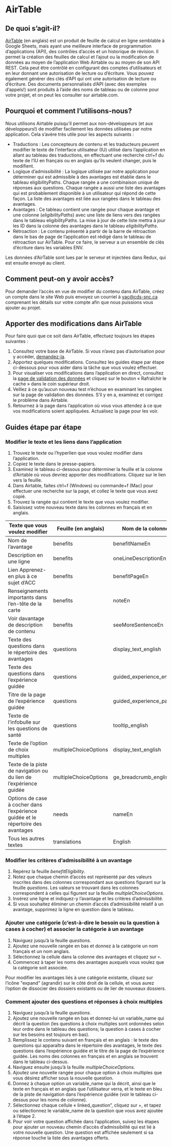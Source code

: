 # AirTable

## De quoi s’agit-il?

[AirTable](https://airtable.com/) (en anglais) est un produit de feuille de calcul en ligne semblable à Google Sheets, mais ayant une meilleure interface de programmation d’applications (API), des contrôles d’accès et un historique de révision. Il permet la création des feuilles de calcul et l’ajout ou la modification de données au moyen de l’application Web Airtable ou au moyen de son API REST. Cela peut être contrôlé en configurant des comptes d’utilisateurs et en leur donnant une autorisation de lecture ou d’écriture. Vous pouvez également générer des clés d’API qui ont une autorisation de lecture ou d’écriture. Des documents personnalisés d’API (avec des exemples d’appels!) sont produits à l’aide des noms de tableau ou de colonne pour votre projet, et on peut les consulter sur airtable.com.

## Pourquoi et comment l’utilisons-nous?

Nous utilisons Airtable puisqu’il permet aux non-développeurs (et aux développeurs!) de modifier facilement les données utilisées par notre application. Cela s’avère très utile pour les aspects suivants :

- Traductions : Les concepteurs de contenu et les traducteurs peuvent modifier le texte de l’interface utilisateur (IU) utilisé dans l’application en allant au tableau des traductions, en effectuant une recherche ctrl+f du texte de l’IU en français ou en anglais qu’ils veulent changer, puis le modifient.
- Logique d’admissibilité : La logique utilisée par notre application pour déterminer qui est admissible à des avantages est établie dans le tableau eligibilityPaths. Chaque rangée a une combinaison unique de réponses aux questions. Chaque rangée a aussi une liste des avantages qui est probablement disponible à un utilisateur qui répond de cette façon. La liste des avantages est liée aux rangées dans le tableau des avantages.
- Avantages : Ce tableau contient une rangée pour chaque avantage et une colonne (_eligibilityPaths_) avec une liste de liens vers des rangées dans le tableau eligibilityPaths. La mise à jour de cette liste mettra à jour les ID dans la colonne des avantages dans le tableau _eligibilityPaths_.
- Rétroaction : Le contenu présenté à partir de la barre de rétroaction dans le bas de page de l’application est rédigé dans le tableau de rétroaction sur AirTable. Pour ce faire, le serveur a un ensemble de clés d’écriture dans les variables ENV.

Les données d’AirTable sont lues par le serveur et injectées dans Redux, qui est ensuite envoyé au client.

## Comment peut-on y avoir accès?

Pour demander l’accès en vue de modifier du contenu dans AirTable, créez un compte dans le site Web puis envoyez un courriel à vac@cds-snc.ca comprenant les détails sur votre compte afin que nous puissions vous ajouter au projet.

## Apporter des modifications dans AirTable

Pour faire quoi que ce soit dans AirTable, effectuez toujours les étapes suivantes :

1. Consultez votre base de AirTable. Si vous n’avez pas d’autorisation pour y accéder, [demandez-la](#comment-peut-on-y-avoir-accès).
2. Apportez quelques modifications. Consultez les guides étape par étape ci-dessous pour vous aider dans la tâche que vous voulez effectuer.
3. Pour visualiser vos modifications dans l’application en direct, consultez la [page de validation des données](https://benefits-avantages.cds-snc.ca/data-validation?lng=fr) et cliquez sur le bouton « Rafraîchir le cache » dans le coin supérieur droit.
4. Veillez à ce qu’aucun nouveau test n’échoue en examinant les rangées sur la page de validation des données. S’il y en a, examinez et corrigez le problème dans Airtable.
5. Retournez à la page dans l’application où vous vous attendez à ce que vos modifications soient appliquées. Actualisez la page pour les voir.

## Guides étape par étape

### Modifier le texte et les liens dans l’application

1. Trouvez le texte ou l’hyperlien que vous voulez modifier dans l’application.
2. Copiez le texte dans le presse-papiers.
3. Examinez le tableau ci-dessous pour déterminer la feuille et la colonne d’Airtable où vous devriez apporter des modifications. Cliquez sur le lien vers la feuille.
4. Dans Airtable, faites ctrl+f (Windows) ou commande+f (Mac) pour effectuer une recherche sur la page, et collez le texte que vous avez copié.
5. Trouvez la rangée qui contient le texte que vous voulez modifier.
6. Saisissez votre nouveau texte dans les colonnes en français et en anglais.

| Texte que vous voulez modifier                                                   | Feuille (en anglais)  | Nom de la colonne en anglais         | Nom de la colonne en français       |
| -------------------------------------------------------------------------------- | --------------------- | ------------------------------------ | ----------------------------------- |
| Nom de l’avantage                                                                | benefits              | benefitNameEn                        | benefitNameFr                       |
| Description en une ligne                                                         | benefits              | oneLineDescriptionEn                 | oneLineDescriptionFr                |
| Lien Apprenez-en plus à ce sujet d’ACC                                           | benefits              | benefitPageEn                        | benefitPageFr                       |
| Renseignements importants dans l’en-tête de la carte                             | benefits              | noteEn                               | noteFr                              |
| Voir davantage de description de contenu                                         | benefits              | seeMoreSentenceEn                    | seeMoreSentenceFr                   |
| Texte des questions dans le répertoire des avantages                             | questions             | display_text_english                 | display_text_french                 |
| Texte des questions dans l’expérience guidée                                     | questions             | guided_experience_english            | guided_experience_french            |
| Titre de la page de l’expérience guidée                                          | questions             | guided_experience_page_title_english | guided_experience_page_title_french |
| Texte de l’infobulle sur les questions de santé                                  | questions             | tooltip_english                      | tooltip_french                      |
| Texte de l’option de choix multiples                                             | multipleChoiceOptions | display_text_english                 | display_text_french                 |
| Texte de la piste de navigation ou du lien de l’expérience guidée                | multipleChoiceOptions | ge_breadcrumb_english                | ge_breadcrumb_french                |
| Options de case à cocher dans l’expérience guidée et le répertoire des avantages | needs                 | nameEn                               | nameFr                              |
| Tous les autres textes                                                           | translations          | English                              | French                              |

### Modifier les critères d’admissibilité à un avantage

1. Repérez la feuille _benefitEligibility_.
2. Notez que chaque chemin d’accès est représenté par des valeurs inscrites dans des colonnes correspondant aux questions figurant sur la feuille _questions_. Les valeurs se trouvant dans les colonnes correspondent à celles qui figurent sur la feuille _multipleChoiceOptions_.
3. Insérez une ligne et indiquez-y l’avantage et les critères d’admissibilité.
4. Si vous souhaitez éliminer un chemin d’accès d’admissibilité relatif à un avantage, supprimez la ligne en question dans le tableau.

### Ajouter une catégorie (c’est-à-dire le besoin ou la question à cases à cocher) et associer la catégorie à un avantage

1. Naviguez jusqu’à la feuille _questions_.
2. Ajoutez une nouvelle rangée en bas et donnez à la catégorie un nom français et un nom anglais.
3. Sélectionnez la cellule dans la colonne des avantages et cliquez sur `+`.
4. Commencez à taper les noms des avantages auxquels vous voulez que la catégorie soit associée.

Pour modifier les avantages liés à une catégorie existante, cliquez sur l’icône "expand” (agrandir) sur le côté droit de la cellule, et vous aurez l’option de dissocier des dossiers existants ou de lier de nouveaux dossiers.

### Comment ajouter des questions et réponses à choix multiples

1. Naviguez jusqu’à la feuille _questions_.
2. Ajoutez une nouvelle rangée en bas et donnez-lui un variable_name qui décrit la question (les questions à choix multiples sont ordonnées selon leur ordre dans le tableau des questions; la question à cases à cocher sur les besoins est toujours en bas).
3. Remplissez le contenu suivant en français et en anglais : le texte des questions qui apparaîtra dans le répertoire des avantages, le texte des questions dans l’expérience guidée et le titre de la page de l’expérience guidée. Les noms des colonnes en français et en anglais se trouvent dans le tableau ci-dessus.
4. Naviguez ensuite jusqu’à la feuille _multipleChoiceOptions_.
5. Ajoutez une nouvelle rangée pour chaque option à choix multiples que vous désirez afficher sous la nouvelle question.
6. Donnez à chaque option un variable_name qui la décrit, ainsi que le texte en français et en anglais que l’utilisateur verra, et le texte en bleu de la piste de navigation dans l’expérience guidée (voir le tableau ci-dessus pour les noms de colonne).
7. Sélectionnez chaque cellule « linked_question”, cliquez sur +, et tapez ou sélectionnez le variable_name de la question que vous avez ajoutée à l’étape 2.
8. Pour voir votre question affichée dans l’application, suivez les étapes pour ajouter un nouveau chemin d’accès d’admissibilité qui est lié à votre nouvelle question. Une question est affichée seulement si sa réponse touche la liste des avantages offerts.
